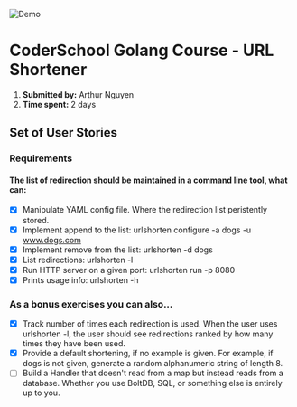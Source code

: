 ![Demo](http://g.recordit.co/XwYmeWdePJ.gif)
# CoderSchool Golang Course - URL Shortener

1. **Submitted by:** Arthur Nguyen
2. **Time spent:** 2 days

## Set of User Stories

### Requirements
#### The list of redirection should be maintained in a command line tool, what can:

* [x] Manipulate YAML config file. Where the redirection list peristently stored.
* [x] Implement append to the list: urlshorten configure -a dogs -u www.dogs.com
* [x] Implement remove from the list: urlshorten -d dogs
* [x] List redirections: urlshorten -l
* [x] Run HTTP server on a given port: urlshorten run -p 8080
* [x] Prints usage info: urlshorten -h

### As a bonus exercises you can also...

* [x] Track number of times each redirection is used. When the user uses urlshorten -l, the user should see redirections ranked by how many times they have been used.
* [x] Provide a default shortening, if no example is given. For example, if dogs is not given, generate a random alphanumeric string of length 8.
* [ ] Build a Handler that doesn't read from a map but instead reads from a database. Whether you use BoltDB, SQL, or something else is entirely up to you.
